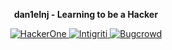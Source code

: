 <p align="center">
  <b>dan1elnj  -   Learning to be a Hacker</b>
</p>


<p align="center" style="margin-top: 0;">
  <!-- HackerOne -->
  <a href="https://hackerone.com/dan1elnj?type=user">
    <img alt="HackerOne" src="https://img.shields.io/badge/HackerOne-000000?style=for-the-badge&logo=hackerone&logoColor=white" />
  </a>
  <!-- Intigriti -->
  <a href="https://app.intigriti.com/researcher/profile/dan1elnj">
    <img alt="Intigriti" src="https://img.shields.io/badge/Intigriti-141529?style=for-the-badge&logo=intigriti&logoColor=white" />
  </a>
  <!-- Bugcrowd -->
  <a href="https://bugcrowd.com/h/dan1elnj">
    <img alt="Bugcrowd" src="https://img.shields.io/badge/Bugcrowd-FF6600?style=for-the-badge&logo=bugcrowd&logoColor=white" />
  </a>
</p>
